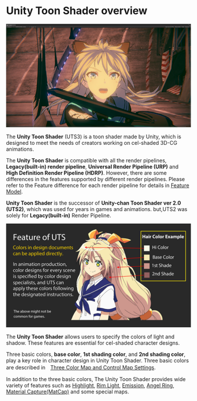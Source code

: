 # Unity Toon Shader overview

![](images/TPK_04.png)


The **Unity Toon Shader** (UTS3) is a toon shader made by Unity, which is designed to meet the needs of creators working on cel-shaded 3D-CG animations. 

The **Unity Toon Shader** is compatible with all the render pipelines, **Legacy(built-in) render pipeline**, **Universal Render Pipeline (URP)** and **High Definition Render Pipeline (HDRP)**.  However, there are some differences in the features supported by different render pipelines. Please refer to the Feature difference for each render pipeline for details in [Feature Model](FeatureModel_en.md).

**Unity Toon Shader** is  the successor of **Unity-chan Toon Shader ver 2.0 (UTS2)**, which was used for years in games and animations. but,UTS2 was solely for **Legacy(built-in)** Render Pipeline. 

<img width = "800" src="images/UT2018_UTS2_SuperTips_10.png">

The **Unity Toon Shader** allows  users to specify the colors of light and shadow. These features are essential for cel-shaded character designs. 

Three basic colors, **base color**, **1st shading color**, and **2nd shading color**, play a key role in character design in Unity Toon Shader. Three basic colors are described in　[Three Color Map and Control Map Settings](Basic.md).

In addition to the three basic colors, The Unity Toon Shader provides wide variety of features such as [Highlight](Highlight.md), [Rim Light](Rimlight.md), [Emission](Emission.md), [Angel Ring](AngelRing.md), [Material Capture(MatCap)](MatCap.md) and some special maps.
